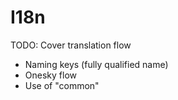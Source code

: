 # I18n

TODO: Cover translation flow

- Naming keys (fully qualified name)
- Onesky flow
- Use of "common"

